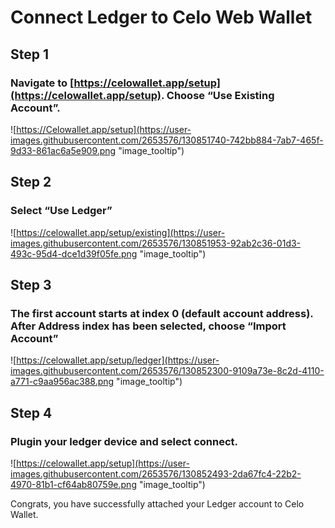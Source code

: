 # Connect Ledger to Celo Web Wallet

## Step 1

### Navigate to [https://celowallet.app/setup](https://celowallet.app/setup). Choose “Use Existing Account”.


![https://Celowallet.app/setup](https://user-images.githubusercontent.com/2653576/130851740-742bb884-7ab7-465f-9d33-861ac6a5e909.png "image_tooltip")

## Step 2

### Select “Use Ledger”

![https://celowallet.app/setup/existing](https://user-images.githubusercontent.com/2653576/130851953-92ab2c36-01d3-493c-95d4-dce1d39f05fe.png "image_tooltip")

## Step 3

### The first account starts at index 0 (default account address). After Address index has been selected, choose “Import Account”


![https://celowallet.app/setup/ledger](https://user-images.githubusercontent.com/2653576/130852300-9109a73e-8c2d-4110-a771-c9aa956ac388.png "image_tooltip")

## Step 4

### Plugin your ledger device and select connect.


![https://celowallet.app/setup](https://user-images.githubusercontent.com/2653576/130852493-2da67fc4-22b2-4970-81b1-cf64ab80759e.png "image_tooltip")


Congrats, you have successfully attached your Ledger account to Celo Wallet.
